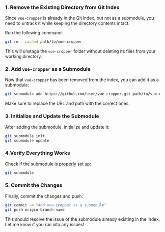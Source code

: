 

### 1. Remove the Existing Directory from Git Index
Since `vue-cropper` is already in the Git index, but not as a submodule, you need to untrack it while keeping the directory contents intact.

Run the following command:
```bash
git rm --cached path/to/vue-cropper
```

This will unstage the `vue-cropper` folder without deleting its files from your working directory.

### 2. Add `vue-cropper` as a Submodule
Now that `vue-cropper` has been removed from the index, you can add it as a submodule:
```bash
git submodule add https://github.com/user/vue-cropper.git path/to/vue-cropper
```

Make sure to replace the URL and path with the correct ones.

### 3. Initialize and Update the Submodule
After adding the submodule, initialize and update it:
```bash
git submodule init
git submodule update
```
### 4.Verify Everything Works
Check if the submodule is properly set up:
```bash
git submodule
```

### 5. Commit the Changes
Finally, commit the changes and push:
```bash
git commit -m "Add vue-cropper as a submodule"
git push origin branch-name
```

This should resolve the issue of the submodule already existing in the index. Let me know if you run into any issues!